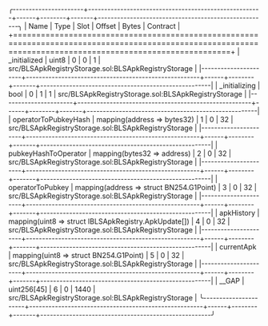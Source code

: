 
╭----------------------+------------------------------------------------------+------+--------+-------+-----------------------------------------------------╮
| Name                 | Type                                                 | Slot | Offset | Bytes | Contract                                            |
+===========================================================================================================================================================+
| _initialized         | uint8                                                | 0    | 0      | 1     | src/BLSApkRegistryStorage.sol:BLSApkRegistryStorage |
|----------------------+------------------------------------------------------+------+--------+-------+-----------------------------------------------------|
| _initializing        | bool                                                 | 0    | 1      | 1     | src/BLSApkRegistryStorage.sol:BLSApkRegistryStorage |
|----------------------+------------------------------------------------------+------+--------+-------+-----------------------------------------------------|
| operatorToPubkeyHash | mapping(address => bytes32)                          | 1    | 0      | 32    | src/BLSApkRegistryStorage.sol:BLSApkRegistryStorage |
|----------------------+------------------------------------------------------+------+--------+-------+-----------------------------------------------------|
| pubkeyHashToOperator | mapping(bytes32 => address)                          | 2    | 0      | 32    | src/BLSApkRegistryStorage.sol:BLSApkRegistryStorage |
|----------------------+------------------------------------------------------+------+--------+-------+-----------------------------------------------------|
| operatorToPubkey     | mapping(address => struct BN254.G1Point)             | 3    | 0      | 32    | src/BLSApkRegistryStorage.sol:BLSApkRegistryStorage |
|----------------------+------------------------------------------------------+------+--------+-------+-----------------------------------------------------|
| apkHistory           | mapping(uint8 => struct IBLSApkRegistry.ApkUpdate[]) | 4    | 0      | 32    | src/BLSApkRegistryStorage.sol:BLSApkRegistryStorage |
|----------------------+------------------------------------------------------+------+--------+-------+-----------------------------------------------------|
| currentApk           | mapping(uint8 => struct BN254.G1Point)               | 5    | 0      | 32    | src/BLSApkRegistryStorage.sol:BLSApkRegistryStorage |
|----------------------+------------------------------------------------------+------+--------+-------+-----------------------------------------------------|
| __GAP                | uint256[45]                                          | 6    | 0      | 1440  | src/BLSApkRegistryStorage.sol:BLSApkRegistryStorage |
╰----------------------+------------------------------------------------------+------+--------+-------+-----------------------------------------------------╯

